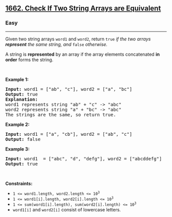 <h2><a href="https://leetcode.com/problems/check-if-two-string-arrays-are-equivalent/?envType=problem-list-v2&envId=ehkbkaxt">1662. Check If Two String Arrays are Equivalent</a></h2><h3>Easy</h3><hr><p>Given two string arrays <code>word1</code> and <code>word2</code>, return<em> </em><code>true</code><em> if the two arrays <strong>represent</strong> the same string, and </em><code>false</code><em> otherwise.</em></p>

<p>A string is <strong>represented</strong> by an array if the array elements concatenated <strong>in order</strong> forms the string.</p>

<p>&nbsp;</p>
<p><strong class="example">Example 1:</strong></p>

<pre>
<strong>Input:</strong> word1 = [&quot;ab&quot;, &quot;c&quot;], word2 = [&quot;a&quot;, &quot;bc&quot;]
<strong>Output:</strong> true
<strong>Explanation:</strong>
word1 represents string &quot;ab&quot; + &quot;c&quot; -&gt; &quot;abc&quot;
word2 represents string &quot;a&quot; + &quot;bc&quot; -&gt; &quot;abc&quot;
The strings are the same, so return true.</pre>

<p><strong class="example">Example 2:</strong></p>

<pre>
<strong>Input:</strong> word1 = [&quot;a&quot;, &quot;cb&quot;], word2 = [&quot;ab&quot;, &quot;c&quot;]
<strong>Output:</strong> false
</pre>

<p><strong class="example">Example 3:</strong></p>

<pre>
<strong>Input:</strong> word1  = [&quot;abc&quot;, &quot;d&quot;, &quot;defg&quot;], word2 = [&quot;abcddefg&quot;]
<strong>Output:</strong> true
</pre>

<p>&nbsp;</p>
<p><strong>Constraints:</strong></p>

<ul>
	<li><code>1 &lt;= word1.length, word2.length &lt;= 10<sup>3</sup></code></li>
	<li><code>1 &lt;= word1[i].length, word2[i].length &lt;= 10<sup>3</sup></code></li>
	<li><code>1 &lt;= sum(word1[i].length), sum(word2[i].length) &lt;= 10<sup>3</sup></code></li>
	<li><code>word1[i]</code> and <code>word2[i]</code> consist of lowercase letters.</li>
</ul>
